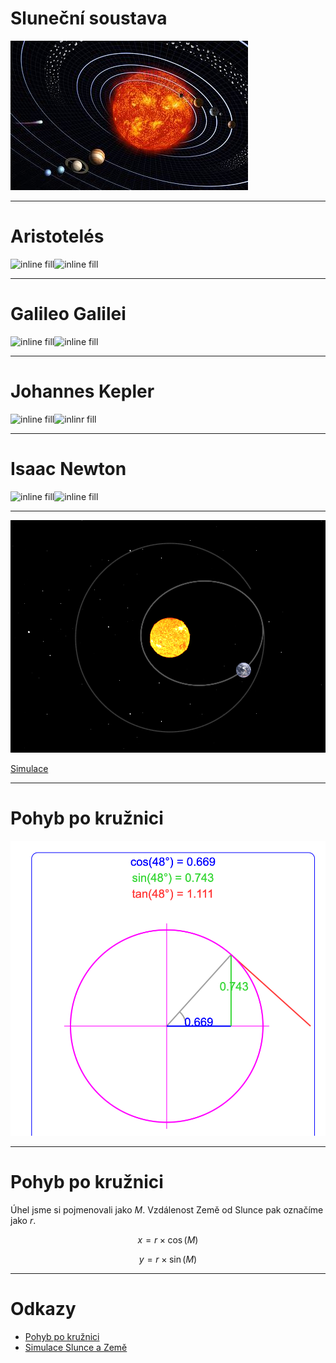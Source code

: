 # Sluneční soustava

![original](solar_system.jpg)

---

# Aristotelés

![inline fill](https://upload.wikimedia.org/wikipedia/commons/thumb/a/ae/Aristotle_Altemps_Inv8575.jpg/440px-Aristotle_Altemps_Inv8575.jpg)![inline fill](https://upload.wikimedia.org/wikipedia/commons/3/3a/Ptolemaicsystem-small.png)

---

# Galileo Galilei

![inline fill](https://upload.wikimedia.org/wikipedia/commons/thumb/d/d4/Justus_Sustermans_-_Portrait_of_Galileo_Galilei%2C_1636.jpg/440px-Justus_Sustermans_-_Portrait_of_Galileo_Galilei%2C_1636.jpg)![inline fill](https://upload.wikimedia.org/wikipedia/commons/thumb/d/d1/Phases-of-Venus.svg/440px-Phases-of-Venus.svg.png)

---

# Johannes Kepler

![inline fill](https://upload.wikimedia.org/wikipedia/commons/thumb/d/d4/Johannes_Kepler_1610.jpg/440px-Johannes_Kepler_1610.jpg)![inlinr fill](https://upload.wikimedia.org/wikipedia/commons/thumb/1/1d/Angular_Parameters_of_Elliptical_Orbit.png/360px-Angular_Parameters_of_Elliptical_Orbit.png)

---

# Isaac Newton

![inline fill](https://upload.wikimedia.org/wikipedia/commons/thumb/3/3b/Portrait_of_Sir_Isaac_Newton%2C_1689.jpg/440px-Portrait_of_Sir_Isaac_Newton%2C_1689.jpg)![inline fill](https://upload.wikimedia.org/wikipedia/commons/thumb/b/b5/Sapling_of_newton_apple_tree_%28cropped%29.jpg/440px-Sapling_of_newton_apple_tree_%28cropped%29.jpg)

---

![original](./simulation.png)

[Simulace](https://evgenii.com/blog/earth-orbit-simulation/)

---

# Pohyb po kružnici

![inline](circle.png)

---

# Pohyb po kružnici

Úhel jsme si pojmenovali jako $M$. Vzdálenost Země od Slunce pak označíme jako $r$.

$$ x = r \times \cos(M) $$

$$ y = r \times \sin(M) $$

---

# Odkazy

* [Pohyb po kružnici]()
* [Simulace Slunce a Země](https://evgenii.com/blog/earth-orbit-simulation/)
